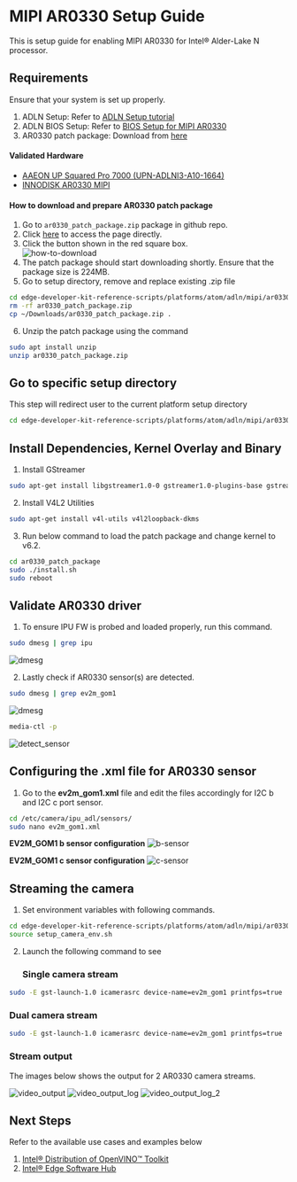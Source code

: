 # MIPI AR0330 Setup Guide

This is setup guide for enabling MIPI AR0330 for Intel® Alder-Lake N processor.

## Requirements

Ensure that your system is set up properly. 
1. ADLN Setup: Refer to [ADLN Setup tutorial](../../README.md)
2. ADLN BIOS Setup: Refer to [BIOS Setup for MIPI AR0330](./BIOS_README.md)
3. AR0330 patch package: Download from [here](./scripts/ar0330_patch_package.zip)

#### Validated Hardware
- [AAEON UP Squared Pro 7000 (UPN-ADLNI3-A10-1664)](https://www.aaeon.com/en/p/up-board-up-squared-pro-7000)
- [INNODISK AR0330 MIPI](https://www.innodisk.com/en/products/embedded-peripheral/camera-module/ev2m-gom1?utm_term=&utm_campaign=APAC_MY_%E5%8B%95%E6%85%8B&utm_source=google&utm_medium=cpc&hsa_acc=8641245898&hsa_cam=20935934317&hsa_grp=158650007178&hsa_ad=690098342344&hsa_src=g&hsa_tgt=dsa-1456167871416&hsa_kw=&hsa_mt=&hsa_net=adwords&hsa_ver=3&gad_source=1&gclid=CjwKCAjwooq3BhB3EiwAYqYoEsEDNjahwtGYD53C6F3jE09Q4AptYhpWV6cEmQaZgNbDkVfH_BYBuhoC6OsQAvD_BwE)

#### How to download and prepare AR0330 patch package

1. Go to `ar0330_patch_package.zip` package in github repo.
2. Click [here](./scripts/ar0330_patch_package.zip) to access the page directly.
3. Click the button shown in the red square box.<br />
![how-to-download](./images/how-to-download.png)<br />
4. The patch package should start downloading shortly. Ensure that the package size is 224MB.
5. Go to setup directory, remove and replace existing .zip file 

```bash
cd edge-developer-kit-reference-scripts/platforms/atom/adln/mipi/ar0330/scripts
rm -rf ar0330_patch_package.zip
cp ~/Downloads/ar0330_patch_package.zip .
```

6. Unzip the patch package using the command 

```bash
sudo apt install unzip
unzip ar0330_patch_package.zip
```

## Go to specific setup directory

This step will redirect user to the current platform setup directory

```bash
cd edge-developer-kit-reference-scripts/platforms/atom/adln/mipi/ar0330
```

## Install Dependencies, Kernel Overlay and Binary
1. Install GStreamer

```bash
sudo apt-get install libgstreamer1.0-0 gstreamer1.0-plugins-base gstreamer1.0-plugins-good gstreamer1.0-plugins-bad gstreamer1.0-plugins-ugly gstreamer1.0-libav gstreamer1.0-tools libgstreamer-plugins-base1.0-dev
```

2. Install V4L2 Utilities

```bash
sudo apt-get install v4l-utils v4l2loopback-dkms
```

3. Run below command to load the patch package and change kernel to v6.2.

```bash
cd ar0330_patch_package
sudo ./install.sh
sudo reboot
```

## Validate AR0330 driver
 
1. To ensure IPU FW is probed and loaded properly, run this command.

```bash
sudo dmesg | grep ipu
```
![dmesg](./images/dmesg-ipu.png)

2. Lastly check if AR0330 sensor(s) are detected.

```bash
sudo dmesg | grep ev2m_gom1
```
![dmesg](./images/dmesg-ev2m_gom1.png)
```bash
media-ctl -p
```
![detect_sensor](./images/media-ctl.png)

## Configuring the .xml file for AR0330 sensor
1. Go to the **ev2m_gom1.xml** file and edit the files accordingly for I2C b and I2C c port sensor. 

```bash
cd /etc/camera/ipu_adl/sensors/
sudo nano ev2m_gom1.xml
```

**EV2M_GOM1 b sensor configuration**
![b-sensor](./images/b-xml.png)

**EV2M_GOM1 c sensor configuration**
![c-sensor](./images/c-xml.png)


## Streaming the camera

1. Set environment variables with following commands.

```bash
cd edge-developer-kit-reference-scripts/platforms/atom/adln/mipi/ar0330/scripts
source setup_camera_env.sh
```

2. Launch the following command to see 
   ### Single camera stream

```bash
sudo -E gst-launch-1.0 icamerasrc device-name=ev2m_gom1 printfps=true ! video/x-raw,format=UYVY,width=1920,height=1080 ! videoconvert ! xvimagesink
```

   ### Dual camera stream
      
```bash
sudo -E gst-launch-1.0 icamerasrc device-name=ev2m_gom1 printfps=true ! video/x-raw,format=UYVY,width=1920,height=1080 ! videoconvert ! xvimagesink icamerasrc device-name=ev2m_gom1-2 printfps=true ! video/x-raw,format=UYVY,width=1920,height=1080 ! videoconvert ! xvimagesink
```

### Stream output
The images below shows the output for 2 AR0330 camera streams.

![video_output](./images/video-output.png)
![video_output_log](./images/output-1.png)
![video_output_log_2](./images/output-2.png)

## Next Steps

Refer to the available use cases and examples below

1. [Intel® Distribution of OpenVINO™ Toolkit](../../../../../usecases/ai/openvino/README.md)
2. [Intel® Edge Software Hub](https://www.intel.com/content/www/us/en/developer/topic-technology/edge-5g/edge-solutions/overview.html) 

